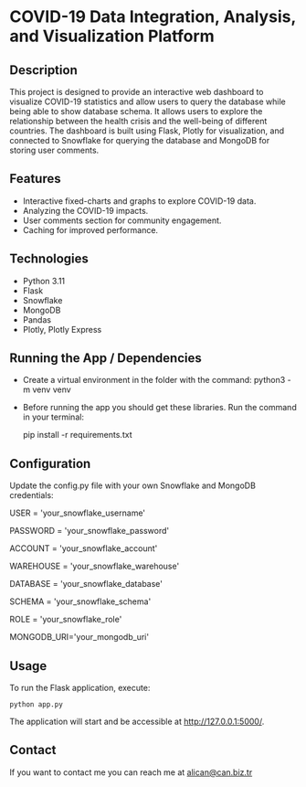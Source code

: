 # COVID-19 Data Integration, Analysis, and Visualization Platform

## Description

This project is designed to provide an interactive web dashboard to visualize COVID-19 statistics and allow users to query the database while being able to show database schema. It allows users to explore the relationship between the health crisis and the well-being of different countries. The dashboard is built using Flask, Plotly for visualization, and connected to Snowflake for querying the database and MongoDB for storing user comments.

## Features

- Interactive fixed-charts and graphs to explore COVID-19 data.
- Analyzing the COVID-19 impacts.
- User comments section for community engagement.
- Caching for improved performance.

## Technologies

- Python 3.11
- Flask
- Snowflake
- MongoDB
- Pandas
- Plotly, Plotly Express

## Running the App / Dependencies

- Create a virtual environment in the folder with the command:  python3 -m venv venv
- Before running the app you should get these libraries. Run the command in your terminal:

  pip install -r requirements.txt

## Configuration

Update the config.py file with your own Snowflake and MongoDB credentials:

<p>USER = 'your_snowflake_username'</p>
<p>PASSWORD = 'your_snowflake_password'</p>
<p>ACCOUNT = 'your_snowflake_account'</p>
<p>WAREHOUSE = 'your_snowflake_warehouse'</p>
<p>DATABASE = 'your_snowflake_database'</p>
<p>SCHEMA = 'your_snowflake_schema'</p>
<p>ROLE = 'your_snowflake_role'</p>
<p>MONGODB_URI='your_mongodb_uri'</p>

## Usage

To run the Flask application, execute:

    python app.py

The application will start and be accessible at http://127.0.0.1:5000/.

## Contact

If you want to contact me you can reach me at alican@can.biz.tr

